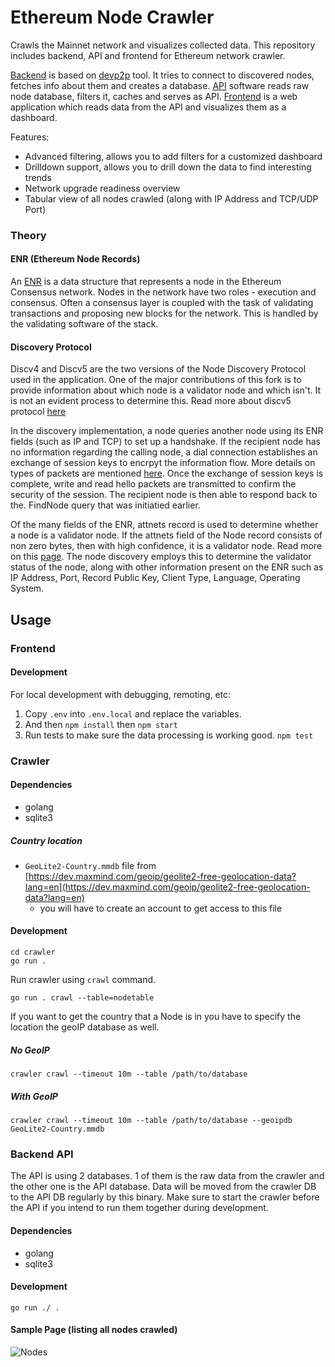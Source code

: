 # Ethereum Node Crawler

Crawls the Mainnet network and visualizes collected data. This repository includes backend, API and frontend for Ethereum network crawler. 

[Backend](./crawler) is based on [devp2p](https://github.com/ethereum/go-ethereum/tree/master/cmd/devp2p) tool. It tries to connect to discovered nodes, fetches info about them and creates a database. [API](./api) software reads raw node database, filters it, caches and serves as API. [Frontend](./frontend) is a web application which reads data from the API and visualizes them as a dashboard. 

Features:
- Advanced filtering, allows you to add filters for a customized dashboard
- Drilldown support, allows you to drill down the data to find interesting trends
- Network upgrade readiness overview
- Tabular view of all nodes crawled (along with IP Address and TCP/UDP Port)

### Theory

#### ENR (Ethereum Node Records)
An [ENR](https://github.com/ethereum/EIPs/blob/master/EIPS/eip-778.md) is a data structure that represents a node in the Ethereum Consensus network. Nodes in the network have two roles - execution and consensus. Often a consensus layer is coupled with the task of validating transactions and proposing new blocks for the network. This is handled by the validating software of the stack.

#### Discovery Protocol
Discv4 and Discv5 are the two versions of the Node Discovery Protocol used in the application. One of the major contributions of this fork is to provide information about which node is a validator node and which isn't. It is not an evident process to determine this. Read more about discv5 protocol [here](https://github.com/ethereum/devp2p/blob/master/discv5/discv5-theory.md)

In the discovery implementation, a node queries another node using its ENR fields (such as IP and TCP) to set up a handshake. If the recipient node has no information regarding the calling node, a dial connection establishes an exchange of session keys to encrpyt the information flow. More details on types of packets are mentioned [here](https://github.com/ethereum/devp2p/blob/master/discv5/discv5-wire.md). Once the exchange of session keys is complete, write and read hello packets are transmitted to confirm the security of the session. The recipient node is then able to respond back to the. FindNode query that was initiatied earlier.

Of the many fields of the ENR, attnets record is used to determine whether a node is a validator node. If the attnets field of the Node record consists of non zero bytes, then with high confidence, it is a validator node. Read more on this [page](https://github.com/ethereum/consensus-specs/blob/dev/specs/phase0/validator.md). The node discovery employs this to determine the validator status of the node, along with other information present on the ENR such as IP Address, Port, Record Public Key, Client Type, Language, Operating System.


## Usage
### Frontend 
#### Development
For local development with debugging, remoting, etc:
1. Copy `.env` into `.env.local` and replace the variables. 
1. And then `npm install` then `npm start`
1. Run tests to make sure the data processing is working good. `npm test`


### Crawler

#### Dependencies

- golang
- sqlite3

##### Country location

- `GeoLite2-Country.mmdb` file from [https://dev.maxmind.com/geoip/geolite2-free-geolocation-data?lang=en](https://dev.maxmind.com/geoip/geolite2-free-geolocation-data?lang=en)
	- you will have to create an account to get access to this file

#### Development

```
cd crawler
go run .
```
Run crawler using `crawl` command. 
```
go run . crawl --table=nodetable
```
If you want to get the country that a Node is in you have to specify the location the geoIP database as well.

##### No GeoIP
```
crawler crawl --timeout 10m --table /path/to/database
```
##### With GeoIP

```
crawler crawl --timeout 10m --table /path/to/database --geoipdb GeoLite2-Country.mmdb
```

### Backend API

The API is using 2 databases. 1 of them is the raw data from the crawler and the other one is the API database.
Data will be moved from the crawler DB to the API DB regularly by this binary.
Make sure to start the crawler before the API if you intend to run them together during development.

#### Dependencies

- golang
- sqlite3

#### Development
```
go run ./ .
```

#### Sample Page (listing all nodes crawled)
![Nodes](https://github.com/VinayNR/node-crawler/blob/main/frontend/Nodes.png)
